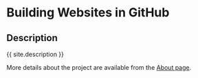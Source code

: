 # Building Websites in GitHub

## Description
{{ site.description }}

More details about the project are available from the [About page](about).
